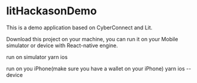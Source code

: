 # litHackasonDemo
This is a demo application based on CyberConnect and Lit.

Download this project on your machine, you can run it on your Mobile simulator or device with React-native engine.

run on simulator
yarn ios

run on you iPhone(make sure you have a wallet on your iPhone)
yarn ios --device
